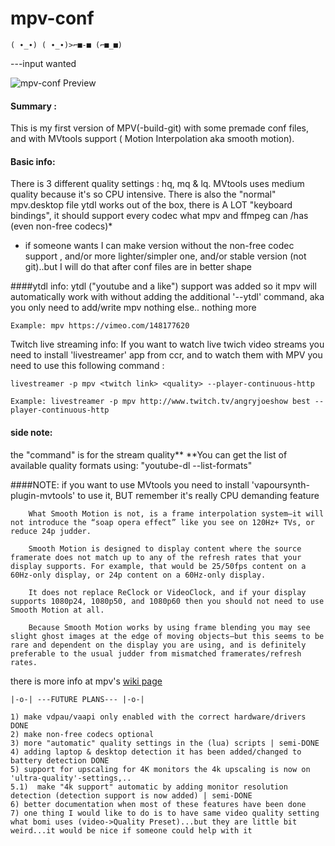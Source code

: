 # mpv-conf

`( ∙_∙) ( ∙_∙)>⌐■-■ (⌐■_■)`

---input wanted

![mpv-conf Preview](http://i.imgur.com/5B881oX.png)

#### Summary : 
This is my first version of MPV(-build-git) with some premade conf files, and with MVtools support ( Motion Interpolation aka smooth motion).

#### Basic info:
There is 3 different quality settings : hq, mq & lq. MVtools uses medium quality because it's so CPU intensive. There is also the "normal" mpv.desktop file
ytdl works out of the box, there is A LOT "keyboard bindings", it should support every codec what mpv and ffmpeg can /has (even non-free codecs)*

* if someone wants I can make version without the non-free codec support , and/or more lighter/simpler one, and/or stable version (not git)..but I will do that after conf files are in better shape

####ytdl info:
ytdl ("youtube and a like") support  was  added so it mpv will automatically work with without adding the additional '--ytdl' command, aka you only need to add/write mpv <link> nothing else.. nothing more
```
Example: mpv https://vimeo.com/148177620
```
Twitch live streaming info: If you want to watch live twich video streams you need to install 'livestreamer' app from ccr, and to watch them with MPV you need to use this following command :
```
livestreamer -p mpv <twitch link> <quality> --player-continuous-http
``` 
```
Example: livestreamer -p mpv http://www.twitch.tv/angryjoeshow best --player-continuous-http
```

#### side note:
the <quality> "command" is for the stream quality** 
**You can get the list of available quality formats using:  "youtube-dl <link>  --list-formats"

####NOTE:
if you want to use MVtools you need to install 'vapoursynth-plugin-mvtools' to use it, BUT remember it's really CPU demanding feature
```
    What Smooth Motion is not, is a frame interpolation system—it will not introduce the “soap opera effect” like you see on 120Hz+ TVs, or reduce 24p judder.

    Smooth Motion is designed to display content where the source framerate does not match up to any of the refresh rates that your display supports. For example, that would be 25/50fps content on a 60Hz-only display, or 24p content on a 60Hz-only display.

    It does not replace ReClock or VideoClock, and if your display supports 1080p24, 1080p50, and 1080p60 then you should not need to use Smooth Motion at all.

    Because Smooth Motion works by using frame blending you may see slight ghost images at the edge of moving objects—but this seems to be rare and dependent on the display you are using, and is definitely preferable to the usual judder from mismatched framerates/refresh rates.
```

there is more info at mpv's [wiki page](https://github.com/mpv-player/mpv/wiki/Interpolation)

`|-o-| ---FUTURE PLANS--- |-o-|`
```
1) make vdpau/vaapi only enabled with the correct hardware/drivers DONE
2) make non-free codecs optional
3) more "automatic" quality settings in the (lua) scripts | semi-DONE
4) adding laptop & desktop detection it has been added/changed to battery detection DONE
5) support for upscaling for 4K monitors the 4k upscaling is now on 'ultra-quality'-settings,..
5.1)  make "4k support" automatic by adding monitor resolution detection (detection support is now added) | semi-DONE
6) better documentation when most of these features have been done
7) one thing I would like to do is to have same video quality setting  what bomi uses (video->Quality Preset)...but they are little bit weird...it would be nice if someone could help with it
```

